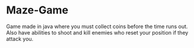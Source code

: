 # Maze-Game
Game made in java where you must collect coins before the time runs out. Also have abilities to shoot and kill enemies who reset your position if they attack you.
